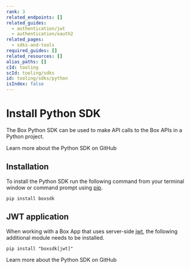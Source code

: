 ```yaml
---
rank: 3
related_endpoints: []
related_guides:
  - authentication/jwt
  - authentication/oauth2
related_pages:
  - sdks-and-tools
required_guides: []
related_resources: []
alias_paths: []
cId: tooling
scId: tooling/sdks
id: tooling/sdks/python
isIndex: false
---
```

# Install Python SDK

The Box Python SDK can be used to make API calls to the Box APIs in a Python
project.

<CTA to="https://github.com/box/box-python-sdk">
Learn more about the Python SDK on GitHub

</CTA>

## Installation

To install the Python SDK run the following command from your terminal
window or command prompt using [pip][pip].

```shell
pip install boxsdk
```

## JWT application

When working with a Box App that uses server-side [jwt][jwt], the
following additional module needs to be installed.

```shell
pip install "boxsdk[jwt]"
```

<CTA to="https://github.com/box/box-python-sdk">
Learn more about the Python SDK on GitHub

</CTA>

[pip]: https://pypi.org/project/pip/

[jwt]: g://authentication/jwt
